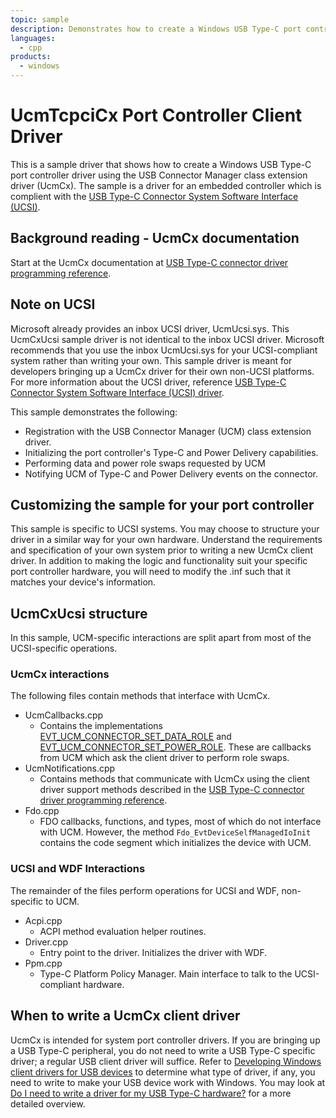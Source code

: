 ```yaml
---
topic: sample
description: Demonstrates how to create a Windows USB Type-C port controller driver using the USB Connector Manager class extension driver (UcmCx).
languages:
  - cpp
products:
  - windows
---
```


<!---
    name: UcmTcpciCx Port Controller Client Driver
    platform: KMDF
    language: cpp
    category: USB
    description: Demonstrates how to create a Windows USB Type-C port controller driver using the USB Connector Manager class extension driver (UcmCx).
    samplefwlink: https://go.microsoft.com/fwlink/p/?linkid=856744
--->

# UcmTcpciCx Port Controller Client Driver

This is a sample driver that shows how to create a Windows USB Type-C port controller driver using the USB Connector Manager class extension driver (UcmCx). The sample is a driver for an embedded controller which is complient with the [USB Type-C Connector System Software Interface (UCSI)](http://www.intel.com/content/www/us/en/io/universal-serial-bus/usb-type-c-ucsi-spec.html).

## Background reading - UcmCx documentation

Start at the UcmCx documentation at [USB Type-C connector driver programming reference](https://msdn.microsoft.com/en-us/library/windows/hardware/mt188011(v=vs.85).aspx).

## Note on UCSI

Microsoft already provides an inbox UCSI driver, UcmUcsi.sys. This UcmCxUcsi sample driver is not identical to the inbox UCSI driver. Microsoft recommends that you use the inbox UcmUcsi.sys for your UCSI-compliant system rather than writing your own. This sample driver is meant for developers bringing up a UcmCx driver for their own non-UCSI platforms. For more information about the UCSI driver, reference [USB Type-C Connector System Software Interface (UCSI) driver](https://msdn.microsoft.com/en-us/library/windows/hardware/mt710944(v=vs.85).aspx).

This sample demonstrates the following:

- Registration with the USB Connector Manager (UCM) class extension driver.
- Initializing the port controller's Type-C and Power Delivery capabilities.
- Performing data and power role swaps requested by UCM
- Notifying UCM of Type-C and Power Delivery events on the connector.

## Customizing the sample for your port controller

This sample is specific to UCSI systems. You may choose to structure your driver in a similar way for your own hardware. Understand the requirements and specification of your own system prior to writing a new UcmCx client driver. In addition to making the logic and functionality suit your specific port controller hardware, you will need to modify the .inf such that it matches your device's information.

## UcmCxUcsi structure

In this sample, UCM-specific interactions are split apart from most of the UCSI-specific operations.

### UcmCx interactions

The following files contain methods that interface with UcmCx.

- UcmCallbacks.cpp
  - Contains the implementations [EVT_UCM_CONNECTOR_SET_DATA_ROLE](https://msdn.microsoft.com/en-us/library/windows/hardware/mt187818(v=vs.85).aspx) and [EVT_UCM_CONNECTOR_SET_POWER_ROLE](https://msdn.microsoft.com/en-us/library/windows/hardware/mt187818(v=vs.85).aspx). These are callbacks from UCM which ask the client driver to perform role swaps.
- UcmNotifications.cpp
  - Contains methods that communicate with UcmCx using the client driver support methods described in the [USB Type-C connector driver programming reference](https://msdn.microsoft.com/en-us/library/windows/hardware/mt188011(v=vs.85).aspx).
- Fdo.cpp
  - FDO callbacks, functions, and types, most of which do not interface with UCM. However, the method `Fdo_EvtDeviceSelfManagedIoInit` contains the code segment which initializes the device with UCM.

### UCSI and WDF Interactions

The remainder of the files perform operations for UCSI and WDF, non-specific to UCM.

- Acpi.cpp
  - ACPI method evaluation helper routines.
- Driver.cpp
  - Entry point to the driver. Initializes the driver with WDF.
- Ppm.cpp
  - Type-C Platform Policy Manager. Main interface to talk to the UCSI-compliant hardware.

## When to write a UcmCx client driver

UcmCx is intended for system port controller drivers. If you are bringing up a USB Type-C peripheral, you do not need to write a USB Type-C specific driver; a regular USB client driver will suffice. Refer to [Developing Windows client drivers for USB devices](https://msdn.microsoft.com/en-us/library/windows/hardware/hh406260(v=vs.85).aspx) to determine what type of driver, if any, you need to write to make your USB device work with Windows. You may look at [Do I need to write a driver for my USB Type-C hardware?](https://blogs.msdn.microsoft.com/usbcoreblog/2016/06/20/do-i-need-to-write-a-driver-for-my-usb-type-c-hardware/) for a more detailed overview.
